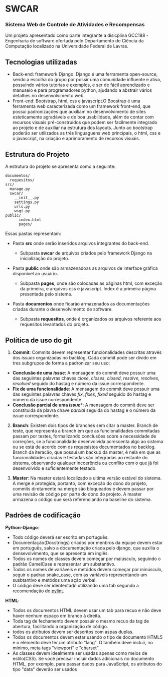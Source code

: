 # SWCAR
### Sistema Web de Controle de Atividades e Recompensas
Um projeto apresentado como parte integrante a disicplina GCC188 - Engenharia de software ofertada pelo Departamento de Ciência da Computação localizado na Universidade Federal de Lavras.

## Tecnologias utilizadas
- Back-end: framework Django. Django é uma ferramenta open-source, sendo a escolha do grupo por possir uma comunidade influente e ativa, possuindo vários tutorias e exemplos, e ser de fácil aprendizado e manuseio e para programadores python, ajudando a abstrair vários detalhes no desenvolvimento web. 
- Front-end: Bootstrap, html, css e javascript.O Boostrap é uma ferramenta web caracterizada como um framework front-end, que possui padronizações que auxiliam no desenvolvimento de sites esteticamente agradáveis e de boa usabilidade, além de contar com recursos visuais pré-construídos que podem ser facilmente integrado ao projeto e de auxiliar na estrutura dos layouts. Junto ao bootstrap poderão ser utilizados as três linguaguens web principais, o html, css e o javascript, na criação e aprimoramento de  recursos visuais. 

## Estrutura do Projeto

A estrutura do projeto se apresenta como a seguinte:

```
documentos/
  requesitos/
src/
  manage.py
  swcar/
    __init__.py
    settings.py
    urls.py
    wsgi.py
public/
      index.html
      pages/ 
```
Essas pastas representam:
* Pasta **src** onde serão inseridos arquivos integrantes do back-end.
  * Subpasta **swcar** de arquivos criados pelo framework Django na inicialização do projeto.
  
* Pasta **public** onde são armazenadoas as arquivos de interface gráfica disponível ao usuário.
  * Subpasta **pages**, onde são colocadas as páginas html, com exceção da primeira, e arquivos css e javascript. Index é a primeira página presentada pelo sistema.
  
* Pasta **documentos** onde ficarão armazenados as documentações criadas durante o desenvolvimento de software.
  * Subpasta **requesitos**, onde é organizados os arquivos referente aos requesitos levantados do projeto.
   
##  Política de uso do git

1. **Commit**: Commits devem representar funcionalidades descritas através dos *issues* organizadas no backlog. Cada commit pode ser divido em tres subgrupos de forma a padronizar seu uso: 
* **Conclusão de uma *issue***: A mensagem do commit deve possuir  uma das seguintes  palavras chaves *close*, *closes*, *closed*, *resolve*, *resolves*, *resolved*  seguido do hastag e número da issue correspondente. 
* **Fix de uma funcionalidade**: A mensagem  do commit deve possuir uma das seguintes palavras chaves *fix*, *fixes*, *fixed* seguido do hastag e número da issue correspondente.
* **Conclusão parcial de uma *issue****: A mensagem  do commit deve ser constituida da plavra chave *parcial* seguida do hastag e o número da issue correspondente.

2. **Branch**: Existem dois tipos de branches sem citar a master. Branch de teste, que representa a branch em que as funcionalidades commitadas passam por testes, formalizando conclusões sobre a necessidade de correções,  se a funcionalidade desenvolvida acrescenta algo ao sistema ou se está de acordo com os requesistos documentados no backlog. Branch da iteracão, que possui um backup da master, é nela em que as funcionalidades criadas e testadas são integradas ao restante do sistema, observando qualquer incoerência ou conflito com o que já foi desenvolvido e suficientemente testado. 

3. **Master**: Na master estará localizado a ultima versão estável do sistema. A merge é protegida, portanto, com exceção do dono do projeto, commits diretamente na merge são bloqueados e devem passar por uma revisão de código por parte do dono do projeto. A master armazena o código que será referenciando na baseline do sistema.

## Padrões de codificação

**Python-Django**:
* Todo código deverá ser escrito em português.
* Documentação(Docstrings) criados por menbros da equipe devem estar em português, salvo a documentação criada pelo django, que auxilia o densevolvimento, que se apresenta em inglês.
* Todos os nomes de classes devem começar por maiúsculo, seguindo o padrão CamelCase e representar um                           substantivo.
* Todos os nomes de variáveis e metódos devem começar por minúsculo, seguir o padrao snake_case, com as variáveis               representando um susbtantivo e metódos uma ação verbal.
* O código deve ser idententado utilizando uma tab segundo a recomendação do [pylint](https://www.pylint.org/).

**HTML**:
* Todos os documentos HTML devem usar um tab  para recuo e não deve haver nenhum espaço em branco à direita.
* Toda tag de fechamento devem possuir o mesmo recuo da tag  de abertura, facilitando a organização de código.
* todos os atributos devem  ser descritos com aspas duplas.
* Todos os documentos devem estar usando o tipo de documento HTML5 e o elemento <html> deve ter um atributo "lang". O <head>   também deve incluir, no mínimo, meta tags "viewport" e "charset".
* As classes devem idealmente ser usadas apenas como meios de estilo(CSS). Se você precisar incluir dados adicionais no documento HTML, por exemplo, para passar dados para JavaScript, os atributos do tipo "data"  deverão ser usados
  


